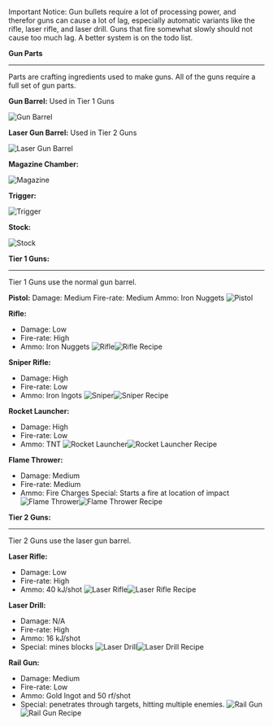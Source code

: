 Important Notice: Gun bullets require a lot of processing power, and therefor guns can cause a lot of lag, especially automatic variants like the rifle, laser rifle, and laser drill. Guns that fire somewhat slowly should not cause too much lag. A better system is on the todo list.

**Gun Parts**
***
Parts are crafting ingredients used to make guns. All of the guns require a full set of gun parts.

**Gun Barrel:** Used in Tier 1 Guns

![Gun Barrel](http://i.imgur.com/nlHrbVb.png?1)

**Laser Gun Barrel:** Used in Tier 2 Guns

![Laser Gun Barrel](http://i.imgur.com/v37aRSk.png?1)

**Magazine Chamber:**

![Magazine](http://i.imgur.com/ID9ANLW.png?1)

**Trigger:**

![Trigger](http://i.imgur.com/wuAwMvd.png?1)

**Stock:**

![Stock](http://i.imgur.com/4SJwhWx.png?1)

**Tier 1 Guns:**
***
Tier 1 Guns use the normal gun barrel.

**Pistol:**
Damage: Medium
Fire-rate: Medium
Ammo: Iron Nuggets
![Pistol](http://i.imgur.com/UMSn4Px.png?1)

**Rifle:**
* Damage: Low
* Fire-rate: High
* Ammo: Iron Nuggets
![Rifle](http://i.imgur.com/CmmhmdC.png?1)![Rifle Recipe](http://i.imgur.com/sBsgKXD.png?1)

**Sniper Rifle:**
* Damage: High
* Fire-rate: Low
* Ammo: Iron Ingots
![Sniper](http://i.imgur.com/y2gbTiF.png?1)![Sniper Recipe](http://i.imgur.com/w8pSE36.png?1)


**Rocket Launcher:**
* Damage: High
* Fire-rate: Low
* Ammo: TNT
![Rocket Launcher](http://i.imgur.com/eq9q4iI.png?1)![Rocket Launcher Recipe](http://i.imgur.com/b9OUxKR.png?1)

**Flame Thrower:**
* Damage: Medium
* Fire-rate: Medium
* Ammo: Fire Charges
Special: Starts a fire at location of impact
![Flame Thrower](http://i.imgur.com/i7a3uP1.png?1)![Flame Thrower Recipe](http://i.imgur.com/t4Z9BSF.png?1)

**Tier 2 Guns:**
***
Tier 2 Guns use the laser gun barrel.

**Laser Rifle:**
* Damage: Low
* Fire-rate: High
* Ammo: 40 kJ/shot
![Laser Rifle](http://i.imgur.com/ulNRnlW.png?1)![Laser Rifle Recipe](http://i.imgur.com/cyYrqff.png?1)

**Laser Drill:**
* Damage: N/A
* Fire-rate: High
* Ammo: 16 kJ/shot
* Special: mines blocks
![Laser Drill](http://i.imgur.com/WSgb0fu.png?1)![Laser Drill Recipe](http://i.imgur.com/ySiJTP0.png?1)

**Rail Gun:**
* Damage: Medium
* Fire-rate: Low
* Ammo: Gold Ingot and 50 rf/shot
* Special: penetrates through targets, hitting multiple enemies.
![Rail Gun](http://i.imgur.com/Csb2aIM.png?1)![Rail Gun Recipe](http://i.imgur.com/RubHuhL.png?1)
